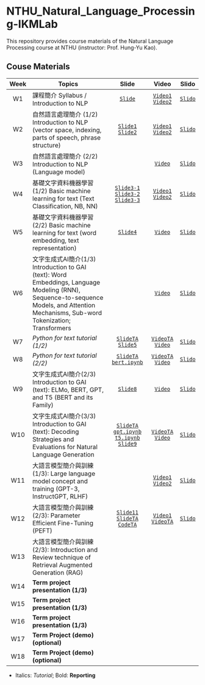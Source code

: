 # NTHU_Natural_Language_Processing-IKMLab

This repository provides course materials of the Natural Language Processing course at NTHU (instructor: Prof. Hung-Yu Kao).

## Couse Materials

| Week | Topics | Slide | Video | Slido |
|:-:|---|:-:|:-:|:-:|
|W1 | 課程簡介 Syllabus / Introduction to NLP | [`Slide`](./Slides/W0_Syllabus.pdf) | [`Video1`](https://www.youtube.com/live/oZHHnuFVHtk) [`Video2`](https://www.youtube.com/live/PW-6nELZNhg)| [`Slido`](https://app.sli.do/event/wvKBbisHUsMsKXHH2wJfW3)
|W2 | 自然語言處理簡介 (1/2) Introduction to NLP (vector space, indexing, parts of speech, phrase structure) | [`Slide1`](./Slides/W1_NLP_brief.pdf) [`Slide2`](./Slides/W2_Word%20embeddings%20and%20Language%20Modeling%20(RNN).pdf)|  [`Video1`](https://www.youtube.com/live/jBKUDUbeOkE) [`Video2`](https://www.youtube.com/live/wmUOivdJb6M) | [`Slido`](https://app.sli.do/event/dKD1f7KsoB3JGYgeQ6SBkF)
|W3 | 自然語言處理簡介 (2/2) Introduction to NLP (Language model) | | [`Video`](https://youtube.com/live/4pvbArJ5JtM) | [`Slido`](https://app.sli.do/event/dKD1f7KsoB3JGYgeQ6SBkF)
|W4 | 基礎文字資料機器學習 (1/2) Basic machine learning for text (Text Classification, NB, NN) | [`Slide3-1`](./Slides/W3_Sequence-to-sequence%20Models%20and%20Attention%20Mechanisms.pdf) [`Slide3-2`](./Slides/W3_subword.pdf) [`Slide3-3`](./Slides/W3_Transformers.pdf) | [`Video1`](https://youtube.com/live/MNYs4Skugsk) [`Video2`](https://www.youtube.com/live/TdrAnUMqmA4) | [`Slido`](https://app.sli.do/event/dKD1f7KsoB3JGYgeQ6SBkF)
|W5 | 基礎文字資料機器學習 (2/2) Basic machine learning for text (word embedding, text representation) | [`Slide4`](./Slides/W4_bert_and_its_family.pdf) | [`Video`](https://youtube.com/live/stD4aeNi9o4) | [`Slido`](https://app.sli.do/event/dKD1f7KsoB3JGYgeQ6SBkF)
|W6 | 文字生成式AI簡介(1/3) Introduction to GAI (text): Word Embeddings, Language Modeling (RNN), Sequence-to-sequence Models, and Attention Mechanisms, Sub-word Tokenization; Transformers | | [`Video`](https://youtube.com/live/LxUTwOTnQFQ) | [`Slido`](https://app.sli.do/event/dKD1f7KsoB3JGYgeQ6SBkF) 
|W7 | *Python for text tutorial (1/2)* | [`SlideTA`](./Slides/pytorch_tutorial_NTHU_NLP.pdf) [`Slide5`](./Slides/W5_decoding.pdf) | [`VideoTA`](https://www.youtube.com/watch?v=sg22677pUEs) [`Video`](https://youtube.com/live/efrdB5Sqd7g) | [`Slido`](https://app.sli.do/event/dKD1f7KsoB3JGYgeQ6SBkF) 
|W8 | *Python for text tutorial (2/2)* | [`SlideTA`](./Slides/huggingface_tutorial_bert.pdf) [`bert.ipynb`](./Reference/bert-huggingface.ipynb) | [`VideoTA`](https://www.youtube.com/watch?v=VErSpYgZGiw) [`Video`](https://youtube.com/live/46xU715n4QM) | [`Slido`](https://app.sli.do/event/dKD1f7KsoB3JGYgeQ6SBkF)
|W9 | 文字生成式AI簡介(2/3) Introduction to GAI (text): ELMo, BERT, GPT, and T5 (BERT and its Family) | [`Slide8`](./Slides/W8_GPT3_InstructGPT_RLHF.pdf) | [`Video`](https://youtube.com/live/24HkpOXDlDQ) | [`Slido`](https://app.sli.do/event/dKD1f7KsoB3JGYgeQ6SBkF)
|W10| 文字生成式AI簡介(3/3) Introduction to GAI (text): Decoding Strategies and Evaluations for Natural Language Generation | [`SlideTA`](./Slides/huggingface_tutorial_gpt2_t5.pdf) [`gpt.ipynb`](./Reference/gpt2_summarization.ipynb) [`t5.ipynb`](./Reference/t5_summarization.ipynb) [`Slide9`](./Slides/W9_PEFT.pdf) | [`VideoTA`](https://youtu.be/NijzxIlzftU) [`Video`](https://youtube.com/live/k8vtBcwy7pU) | [`Slido`](https://app.sli.do/event/dKD1f7KsoB3JGYgeQ6SBkF)
|W11| 大語言模型簡介與訓練 (1/3): Large language model concept and training (GPT-3, InstructGPT, RLHF) | | [`Video1`](https://youtube.com/live/8l-JVYW2Sac) [`Video2`](https://youtube.com/live/f5HNG6_-qRY) | [`Slido`](https://app.sli.do/event/dKD1f7KsoB3JGYgeQ6SBkF)
|W12| 大語言模型簡介與訓練 (2/3): Parameter Efficient Fine-Tuning (PEFT) | [`Slide11`](./Slides/W11_RAG.pdf) [`SlideTA`](./Slides/llm_api_tutorial.pdf) [`CodeTA`](./Reference/LLM_API_lab) | [`Video1`](https://youtube.com/live/olRheBkG13E) [`VideoTA`](https://youtu.be/UCl9RBtIJko) | [`Slido`](https://app.sli.do/event/dKD1f7KsoB3JGYgeQ6SBkF)
|W13| 大語言模型簡介與訓練 (2/3): Introduction and Review technique of Retrieval Augmented Generation (RAG) |
|W14| **Term project presentation (1/3)** |
|W15| **Term project presentation (1/3)** |
|W16| **Term project presentation (1/3)** |
|W17| **Term Project (demo) (optional)** |
|W18| **Term Project (demo) (optional)** |

- Italics: *Tutorial*; Bold: **Reporting**
